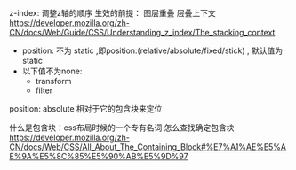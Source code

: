 z-index: 
    调整z轴的顺序
生效的前提：
图层重叠
层叠上下文
   https://developer.mozilla.org/zh-CN/docs/Web/Guide/CSS/Understanding_z_index/The_stacking_context
 - position: 不为 static ,即position:(relative/absolute/fixed/stick) , 默认值为 static
 - 以下值不为none:
    - transform
    - filter

position: absolute 相对于它的包含块来定位

什么是包含块：css布局时候的一个专有名词
怎么查找确定包含块
https://developer.mozilla.org/zh-CN/docs/Web/CSS/All_About_The_Containing_Block#%E7%A1%AE%E5%AE%9A%E5%8C%85%E5%90%AB%E5%9D%97

